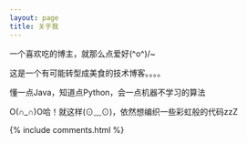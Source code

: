 ```yaml
---
layout: page
title: 关于我 
---
```


一个喜欢吃的博主，就那么点爱好\(^o^)/~
<p>
这是一个有可能转型成美食的技术博客。。。。
<p>
懂一点Java，知道点Python，会一点机器不学习的算法

<p> 

O(∩_∩)O哈！就这样(⊙﹏⊙)，依然想编织一些彩虹般的代码zzZ

<p>

{% include comments.html %}



